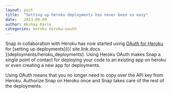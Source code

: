 ```yaml
---
layout: post
title:  "Setting up heroku deployments has never been so easy"
date:   2013-09-09
author: Akshay Karle
categories: heroku heroku-oauth
---
```


Snap in collaboration with Heroku has now started using [OAuth for Heroku](http://blogs.heroku.com/archives/2013/7/22/oauth-for-platform-api-in-public-beta) for [setting up deployments]({{ site.link.docs }}deployments/heroku_deployments). Using Heroku OAuth makes Snap a single point of contact for deploying your code to an existing app on heroku or even creating a new app for deployments.

Using OAuth means that you no longer need to copy over the API key from Heroku. Authorize Snap on Heroku once and Snap takes care of the rest of the deployments.

